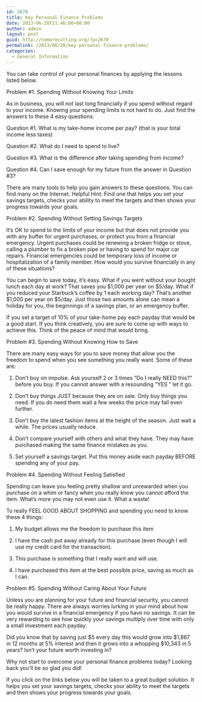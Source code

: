 ```yaml
---
id: 2670
title: Key Personal Finance Problems
date: 2013-06-20T21:46:00+00:00
author: admin
layout: post
guid: http://nomorecutting.org/?p=2670
permalink: /2013/06/20/key-personal-finance-problems/
categories:
  - General Information
---
```

You can take control of your personal finances by applying the lessons listed below.

Problem #1. Spending Without Knowing Your Limits

As in business, you will not last long financially if you spend without regard to your income. Knowing your spending limits is not hard to do. Just find the answers to these 4 easy questions:

Question #1. What is my take-home income per pay? (that is your total income less taxes)

Question #2. What do I need to spend to live?

Question #3. What is the difference after taking spending from income?

Question #4. Can I save enough for my future from the answer in Question #3?

There are many tools to help you gain answers to these questions. You can find many on the Internet. Helpful Hint: Find one that helps you set your savings targets, checks your ability to meet the targets and then shows your progress towards your goals.

Problem #2. Spending Without Setting Savings Targets

It&#8217;s OK to spend to the limits of your income but that does not provide you with any buffer for urgent purchases, or protect you from a financial emergency. Urgent purchases could be renewing a broken fridge or stove, calling a plumber to fix a broken pipe or having to spend for major car repairs. Financial emergencies could be temporary loss of income or hospitalization of a family member. How would you survive financially in any of these situations?

You can begin to save today, it&#8217;s easy. What if you went without your bought lunch each day at work? That saves you $1,000 per year on $5/day. What if you reduced your Starbuck&#8217;s coffee by 1 each working day? That&#8217;s another $1,000 per year on $5/day. Just those two amounts alone can mean a holiday for you, the beginnings of a savings plan, or an emergency buffer.

If you set a target of 10% of your take-home pay each payday that would be a good start. If you think creatively, you are sure to come up with ways to achieve this. Think of the peace of mind that would bring.

Problem #3. Spending Without Knowing How to Save

There are many easy ways for you to save money that allow you the freedom to spend when you see something you really want. Some of these are:

1. Don&#8217;t buy on impulse. Ask yourself 2 or 3 times &#8220;Do I really NEED this?&#8221; before you buy. If you cannot answer with a resounding &#8220;YES &#8221; let it go.

2. Don&#8217;t buy things JUST because they are on sale. Only buy things you need. If you do need them wait a few weeks the price may fall even further.

3. Don&#8217;t buy the latest fashion items at the height of the season. Just wait a while. The prices usually reduce.

4. Don&#8217;t compare yourself with others and what they have. They may have purchased making the same finance mistakes as you.

5. Set yourself a savings target. Put this money aside each payday BEFORE spending any of your pay.

Problem #4. Spending Without Feeling Satisfied

Spending can leave you feeling pretty shallow and unrewarded when you purchase on a whim or fancy when you really know you cannot afford the item. What&#8217;s more you may not even use it. What a waste!

To really FEEL GOOD ABOUT SHOPPING and spending you need to know these 4 things:

1. My budget allows me the freedom to purchase this item

2. I have the cash put away already for this purchase (even though I will use my credit card for the transaction).

3. This purchase is something that I really want and will use.

4. I have purchased this item at the best possible price, saving as much as I can.

Problem #5. Spending Without Caring About Your Future

Unless you are planning for your future and financial security, you cannot be really happy. There are always worries lurking in your mind about how you would survive in a financial emergency if you have no savings. It can be very rewarding to see how quickly your savings multiply over time with only a small investment each payday.

Did you know that by saving just $5 every day this would grow into $1,867 in 12 months at 5% interest and then it grows into a whopping $10,343 in 5 years? Isn&#8217;t your future worth investing in?

Why not start to overcome your personal finance problems today? Looking back you&#8217;ll be so glad you did!

If you click on the links below you will be taken to a great budget solution. It helps you set your savings targets, checks your ability to meet the targets and then shows your progress towards your goals.